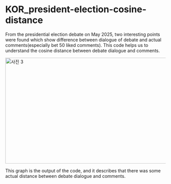 # KOR_president-election-cosine-distance

From the presidential election debate on May 2025, two interesting points were found which show difference between dialogue of debate and actual comments(especially bet 50 liked comments).
This code helps us to understand the cosine distance between debate dialogue and comments.


<img width="602" height="332" alt="사진 3" src="https://github.com/user-attachments/assets/90acea3b-9f7b-429d-ba37-964a515c1437" />



This graph is the output of the code, and it describes that there was some actual distance between debate dialogue and comments.
